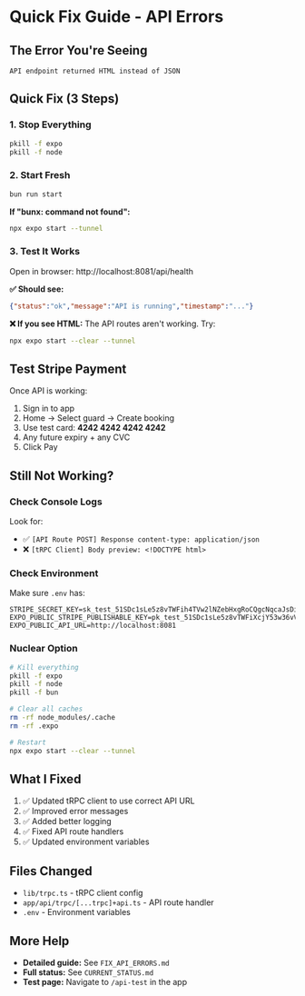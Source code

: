 # Quick Fix Guide - API Errors

## The Error You're Seeing
```
API endpoint returned HTML instead of JSON
```

## Quick Fix (3 Steps)

### 1. Stop Everything
```bash
pkill -f expo
pkill -f node
```

### 2. Start Fresh
```bash
bun run start
```

**If "bunx: command not found":**
```bash
npx expo start --tunnel
```

### 3. Test It Works
Open in browser: http://localhost:8081/api/health

**✅ Should see:**
```json
{"status":"ok","message":"API is running","timestamp":"..."}
```

**❌ If you see HTML:** The API routes aren't working. Try:
```bash
npx expo start --clear --tunnel
```

## Test Stripe Payment

Once API is working:

1. Sign in to app
2. Home → Select guard → Create booking
3. Use test card: **4242 4242 4242 4242**
4. Any future expiry + any CVC
5. Click Pay

## Still Not Working?

### Check Console Logs
Look for:
- ✅ `[API Route POST] Response content-type: application/json`
- ❌ `[tRPC Client] Body preview: <!DOCTYPE html>`

### Check Environment
Make sure `.env` has:
```
STRIPE_SECRET_KEY=sk_test_51SDc1sLe5z8vTWFih4TVw2lNZebHxgRoCQgcNqcaJsDirzDAlXFGVEt8UDl1n0YSOG2IhC3nke0wYNHB4v2tRG3w00tLsIETPD
EXPO_PUBLIC_STRIPE_PUBLISHABLE_KEY=pk_test_51SDc1sLe5z8vTWFiXcjY53w36vVFSFDfnlRebaVs0a9cccTJEZk2DHzr2rQp3tDp1XlobwOrMpN1nJdJ1DIa9Zpc002zUNcHVj
EXPO_PUBLIC_API_URL=http://localhost:8081
```

### Nuclear Option
```bash
# Kill everything
pkill -f expo
pkill -f node
pkill -f bun

# Clear all caches
rm -rf node_modules/.cache
rm -rf .expo

# Restart
npx expo start --clear --tunnel
```

## What I Fixed

1. ✅ Updated tRPC client to use correct API URL
2. ✅ Improved error messages
3. ✅ Added better logging
4. ✅ Fixed API route handlers
5. ✅ Updated environment variables

## Files Changed

- `lib/trpc.ts` - tRPC client config
- `app/api/trpc/[...trpc]+api.ts` - API route handler
- `.env` - Environment variables

## More Help

- **Detailed guide:** See `FIX_API_ERRORS.md`
- **Full status:** See `CURRENT_STATUS.md`
- **Test page:** Navigate to `/api-test` in the app
